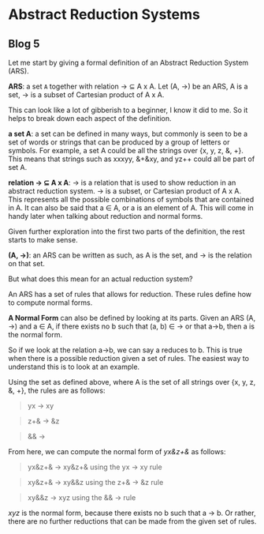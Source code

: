 # Abstract Reduction Systems
## Blog 5

Let me start by giving a formal definition of an Abstract Reduction System (ARS).

**ARS**: a set `A` together with relation -> ⊆ A x A. Let (A, ->) be an ARS, A is a set, -> is a subset of Cartesian product of A x A.

This can look like a lot of gibberish to a beginner, I know it did to me. So it helps to break down each aspect of the definition.

**a set A**: a set can be defined in many ways, but commonly is seen to be a set of words or strings that can be produced by a group of letters or symbols. For example, a set A could be all the strings over {x, y, z, &, +}. This means that strings such as xxxyy, &+&xy, and yz++ could all be part of set A.

**relation -> ⊆ A x A**: -> is a relation that is used to show reduction in an abstract reduction system. -> is a subset, or Cartesian product of A x A. This represents all the possible combinations of symbols that are contained in A. It can also be said that a ∈ A, or a is an element of A. This will come in handy later when talking about reduction and normal forms.

Given further exploration into the first two parts of the definition, the rest starts to make sense.

**(A, ->)**: an ARS can be written as such, as A is the set, and -> is the relation on that set.

But what does this mean for an actual reduction system?

An ARS has a set of rules that allows for reduction. These rules define how to compute normal forms.

**A Normal Form** can also be defined by looking at its parts. Given an ARS (A, ->) and a ∈ A, if there exists no b such that (a, b) ∈ -> or that a->b, then a is the normal form.

So if we look at the relation a->b, we can say a reduces to b. This is true when there is a possible reduction given a set of rules. The easiest way to understand this is to look at an example.

Using the set as defined above, where A is the set of all strings over  {x, y, z, &, +}, the rules are as follows:

> yx -> xy

> z+& -> &z

> && ->

From here, we can compute the normal form of *yx&z+&* as follows:

>yx&z+& -> xy&z+& using the yx -> xy rule

>xy&z+& -> xy&&z using the z+& -> &z rule

>xy&&z -> xyz using the && ->   rule

*xyz* is the normal form, because there exists no b such that a -> b. Or rather, there are no further reductions that can be made from the given set of rules.
